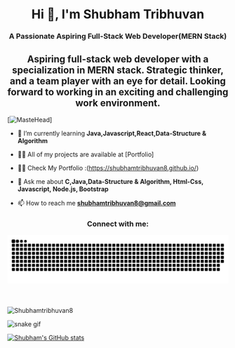 <h1 align="center">Hi 👋, I'm Shubham Tribhuvan</h1>
<h3 align="center">A Passionate Aspiring Full-Stack Web Developer(MERN Stack)</h3>
<h3><h2 align="center">Aspiring full-stack web developer with a specialization in MERN stack. Strategic thinker, and a team player with an eye for detail. Looking forward to working in an exciting and challenging work environment.</h2></h3>

[![MasteHead](https://camo.githubusercontent.com/2dcf1a73f7dcb84e53882d821de7b61d4362388b92e1f9d974563c489abeb342/68747470733a2f2f6d69726f2e6d656469756d2e636f6d2f6d61782f3730302f302a4647443642557a7a5a7331564a4c75592e676966)]

- 🌱 I’m currently learning **Java,Javascript,React,Data-Structure & Algorithm**
   
- 👨‍💻 All of my projects are available at [Portfolio]

- 👨‍💻 Check  My Portfolio :(https://shubhamtribhuvan8.github.io/)

- 💬 Ask me about **C,Java,Data-Structure & Algorithm, Html-Css, Javascript, Node.js, Bootstrap**

- 📫 How to reach me **shubhamtribhuvan8@gmail.com**

<div align="center" style="text-align:center">
<h3 align="center">Connect with me:</h3>
<a>
  


<div align="center">
  <img  src="https://github.com/1999AZZAR/1999AZZAR/blob/main/resources/img/grid-snake.svg"
       alt="snake" /></a>
</div>   
</div>
<br/>
<br/>


<p><img align="center" src="https://github-readme-streak-stats.herokuapp.com/?user=Shubhamtribhuvan8&&theme=tokyonight" alt="Shubhamtribhuvan8" /></p>

![snake gif](https://github.com/Shubhamtribhuvan8/Shubhamtribhuvan8/blob/output/github-contribution-grid-snake.gif)


[![Shubham's GitHub stats](https://github-readme-stats.vercel.app/api?username=Shubhamtribhuvan8)](https://github.com/Shubhamtribhuvan8/github-readme-stats)

